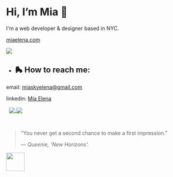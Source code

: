 <h1>Hi, I’m Mia 🍧</h1>
<p>I'm a web developer & designer based in NYC.</p>
<p><a href = "https://miaelena.netlify.app/">miaelena.com</a><p>
<a href="https://github.com/anuraghazra/github-readme-stats">
  <img align="center" src="https://github-readme-stats.vercel.app/api?username=miaskyelena&theme=bear&show_icons=true&hide_border=true&bg_color=00000000"/>
</a>

- <h2>🛼 How to reach me:</h2> 
<p>email: <a href = "mailto: miaskyelena@gmail.com">miaskyelena@gmail.com</a></p>
<p>linkedin: <a href="https://www.linkedin.com/in/miaelena/">Mia Elena</a></p>
&nbsp;

<a href="https://github.com/anuraghazra/github-readme-stats">
  <img align="center" src="https://github-readme-stats.vercel.app/api/top-langs/?username=miaskyelena&theme=bear&layout=compact&bg_color=00000000&card_width=300px&custom_title=👩🏻‍💻&nbsp;My&nbsp;Languages&nbsp;&hide_border=true"/>
</a>

<a href="https://github.com/anuraghazra/github-readme-stats">
  <img align="center" src="https://github-readme-stats.vercel.app/api/wakatime?username=@miaskyelena&theme=bear&bg_color=00000000&hide_border=true&layout=compact&card_width=500px"/>
</a>


&nbsp;
&nbsp;
> "You never get a second chance to make a first impression."</p>
> — <cite>Queenie, 'New Horizons'. 
</cite>

<a href="https://www.youtube.com/watch?v=Sg8FMNEt8KY"><img src="https://64.media.tumblr.com/1e2121c8c85a1b6a01aec7c5126f6074/f8d318a4a6092895-85/s250x400/ab6d68a37e148947a377e610608dc1938dd1c6f0.gifv" width="50" height="50"></a> 

<!---
miaskyelena/miaskyelena is a ✨ special ✨ repository because its `README.md` (this file) appears on your GitHub profile.
You can click the Preview link to take a look at your changes.
--->
